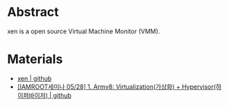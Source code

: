 # Abstract

xen is a open source Virtual Machine Monitor (VMM).

# Materials

* [xen | github](https://github.com/xen-project/xen)
* [[IAMROOT세미나 05/28] 1. Armv8: Virtualization(가상화) + Hypervisor(하이퍼바이저) | github](https://www.youtube.com/watch?v=FweyhpIFTbA&list=PLRrUisvYoUw8ws8dsLzN7viUhfM2inDKl&index=31)
